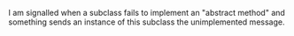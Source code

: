 I am signalled when a subclass fails to implement an "abstract method" and something sends an instance of this subclass the unimplemented message.